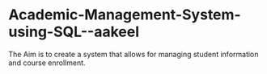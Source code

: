 # Academic-Management-System-using-SQL--aakeel
The Aim is to create a system that allows for managing student information and course enrollment.
